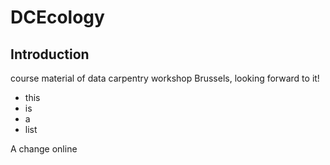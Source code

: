 # DCEcology

## Introduction

course material of data carpentry workshop Brussels, looking forward to it!

* this
* is
* a
* list

A change online

